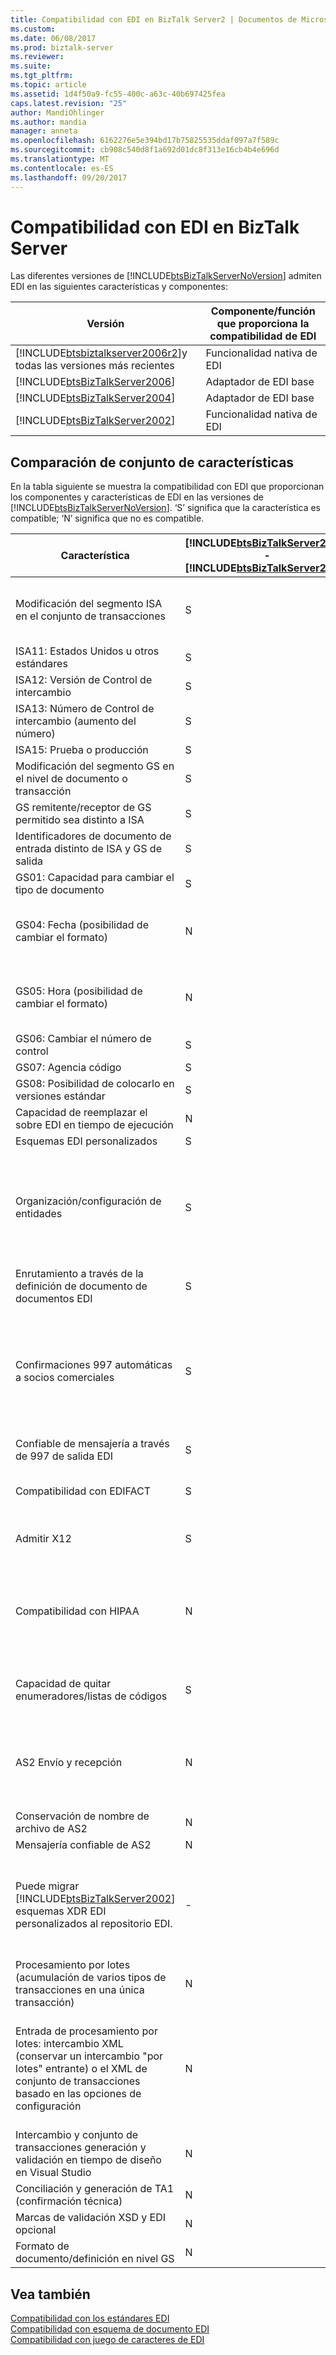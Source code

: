 ```yaml
---
title: Compatibilidad con EDI en BizTalk Server2 | Documentos de Microsoft
ms.custom: 
ms.date: 06/08/2017
ms.prod: biztalk-server
ms.reviewer: 
ms.suite: 
ms.tgt_pltfrm: 
ms.topic: article
ms.assetid: 1d4f50a9-fc55-400c-a63c-40b697425fea
caps.latest.revision: "25"
author: MandiOhlinger
ms.author: mandia
manager: anneta
ms.openlocfilehash: 6162276e5e394bd17b75825535ddaf097a7f589c
ms.sourcegitcommit: cb908c540d8f1a692d01dc8f313e16cb4b4e696d
ms.translationtype: MT
ms.contentlocale: es-ES
ms.lasthandoff: 09/20/2017
---
```

# <a name="edi-support-in-biztalk-server"></a>Compatibilidad con EDI en BizTalk Server
Las diferentes versiones de [!INCLUDE[btsBizTalkServerNoVersion](../includes/btsbiztalkservernoversion-md.md)] admiten EDI en las siguientes características y componentes:  
  
|Versión|Componente/función que proporciona la compatibilidad de EDI|  
|---|---|  
|[!INCLUDE[btsbiztalkserver2006r2](../includes/btsbiztalkserver2006r2-md.md)]y todas las versiones más recientes|Funcionalidad nativa de EDI|  
|[!INCLUDE[btsBizTalkServer2006](../includes/btsbiztalkserver2006-md.md)]|Adaptador de EDI base|  
|[!INCLUDE[btsBizTalkServer2004](../includes/btsbiztalkserver2004-md.md)]|Adaptador de EDI base|  
|[!INCLUDE[btsBizTalkServer2002](../includes/btsbiztalkserver2002-md.md)]|Funcionalidad nativa de EDI|  
  
## <a name="feature-set-comparison-chart"></a>Comparación de conjunto de características  
 En la tabla siguiente se muestra la compatibilidad con EDI que proporcionan los componentes y características de EDI en las versiones de [!INCLUDE[btsBizTalkServerNoVersion](../includes/btsbiztalkservernoversion-md.md)]. ‘S’ significa que la característica es compatible; ‘N’ significa que no es compatible.  
  
|Característica|[!INCLUDE[btsBizTalkServer2000](../includes/btsbiztalkserver2000-md.md)] - [!INCLUDE[btsBizTalkServer2002](../includes/btsbiztalkserver2002-md.md)]|[!INCLUDE[btsBizTalkServer2004](../includes/btsbiztalkserver2004-md.md)] - [!INCLUDE[btsBizTalkServer2006](../includes/btsbiztalkserver2006-md.md)]|[!INCLUDE[btsbiztalkserver2006r2](../includes/btsbiztalkserver2006r2-md.md)]|BizTalk Server 2009|BizTalk Server 2010|Comentario|  
|---|---|---|---|---|---|---|  
|Modificación del segmento ISA en el conjunto de transacciones|S|N|S|S|S|Compatible con [!INCLUDE[btsbiztalkserver2006r2](../includes/btsbiztalkserver2006r2-md.md)] y posterior con la creación de acuerdos específicos de conjuntos de transacciones.|  
|ISA11: Estados Unidos u otros estándares|S|N|S|S|S|-|  
|ISA12: Versión de Control de intercambio|S|N|S|S|S|-|  
|ISA13: Número de Control de intercambio (aumento del número)|S|N|S|S|S|-|  
|ISA15: Prueba o producción|S|N|S|S|S|-|  
|Modificación del segmento GS en el nivel de documento o transacción|S|N|S|S|S|-|  
|GS remitente/receptor de GS permitido sea distinto a ISA|S|N|S|S|S|-|  
|Identificadores de documento de entrada distinto de ISA y GS de salida|S|N|S|S|S|-|  
|GS01: Capacidad para cambiar el tipo de documento|S|N|S|S|S|-|  
|GS04: Fecha (posibilidad de cambiar el formato)|N|N|S|S|S|[!INCLUDE[btsbiztalkserver2006r2](../includes/btsbiztalkserver2006r2-md.md)] y posterior contiene opciones de interfaz de usuario para seleccionar el formato como CCAAMMDD y AAMMDD|  
|GS05: Hora (posibilidad de cambiar el formato)|N|N|S|S|S|[!INCLUDE[btsbiztalkserver2006r2](../includes/btsbiztalkserver2006r2-md.md)] y posterior contiene opciones de interfaz de usuario para seleccionar el formato como HHMM, HHMMSS y HHMMSSdd|  
|GS06: Cambiar el número de control|S|N|S|S|S|-|  
|GS07: Agencia código|S|N|S|S|S|-|  
|GS08: Posibilidad de colocarlo en versiones estándar|S|N|S|S|S|-|  
|Capacidad de reemplazar el sobre EDI en tiempo de ejecución|N|N|N|S|S|-|  
|Esquemas EDI personalizados|S|N|S|S|S|-|  
|Organización/configuración de entidades|S|S (mínimo)|S|S|S|[!INCLUDE[btsbiztalkserver2006r2](../includes/btsbiztalkserver2006r2-md.md)] y BizTalk Server 2009 permiten crear entidades a partir de plantillas.<br /><br /> BizTalk Server 2010 y posterior las remodela separando la entidad y los acuerdos. Permite crear acuerdos a partir de plantillas.|  
|Enrutamiento a través de la definición de documento de documentos EDI|S|-|S|S|S|-|  
|Confirmaciones 997 automáticas a socios comerciales|S|S|S|S|S|Compatible con [!INCLUDE[btsbiztalkserver2006r2](../includes/btsbiztalkserver2006r2-md.md)] y BizTalk Server 2009 mediante la configuración específica de la entidad.<br /><br /> Compatible con BizTalk Server 2010 y posterior mediante la configuración específica para perfiles de negocio.|  
|Confiable de mensajería a través de 997 de salida EDI|S|S|S|S|S|-|  
|Compatibilidad con EDIFACT|S|S (mínimo)|S|S|S|Compatible con [!INCLUDE[btsbiztalkserver2006r2](../includes/btsbiztalkserver2006r2-md.md)] y posterior (de D93 a D05 para ISO 9735 v4.1)|  
|Admitir X12|S|S (mínimo)|S|S|S|Compatible con [!INCLUDE[btsbiztalkserver2006r2](../includes/btsbiztalkserver2006r2-md.md)] y posterior (de 2040 a 5030)|  
|Compatibilidad con HIPAA|N|S (en [!INCLUDE[btsBizTalkServer2006](../includes/btsbiztalkserver2006-md.md)])|S|S|S|Compatible con [!INCLUDE[btsBizTalkServer2006](../includes/btsbiztalkserver2006-md.md)] como acelerador de Microsoft BizTalk para HIPAA (BTAHIPAA) 3.3. Compatible con [!INCLUDE[btsbiztalkserver2006r2](../includes/btsbiztalkserver2006r2-md.md)] y posterior como parte de la funcionalidad EDI nativa.|  
|Capacidad de quitar enumeradores/listas de códigos|S|N|S|S|S|Compatible con [!INCLUDE[btsbiztalkserver2006r2](../includes/btsbiztalkserver2006r2-md.md)] y posterior mediante el editor de Visual Studio/BizTalk|  
|AS2 Envío y recepción|N|N|S|S|S|En BizTalk Server 2009 y posterior, AS2 es el certificado Drummond para la compatibilidad con varios archivos adjuntos, la compatibilidad con la conservación de nombres de archivo y la interoperabilidad.|  
|Conservación de nombre de archivo de AS2|N|N|N|S|S|-|  
|Mensajería confiable de AS2|N|N|N|S|S|-|  
|Puede migrar [!INCLUDE[btsBizTalkServer2002](../includes/btsbiztalkserver2002-md.md)] esquemas XDR EDI personalizados al repositorio EDI.|-|N|N|N|N|Debe migrar las aplicaciones EDI base a [!INCLUDE[btsbiztalkserver2006r2](../includes/btsbiztalkserver2006r2-md.md)] o BizTalk Server 2009 y, a continuación, usar la herramienta Migración de entidades para migrar las aplicaciones a BizTalk Server 2010 y posterior.|  
|Procesamiento por lotes (acumulación de varios tipos de transacciones en una única transacción)|N|N|S|S|S|BizTalk Server 2009 y posterior admiten varias configuraciones de proceso por lotes para cada perfil de negocio.|  
|Entrada de procesamiento por lotes: intercambio XML (conservar un intercambio "por lotes" entrante) o el XML de conjunto de transacciones basado en las opciones de configuración|N|N|S|S|S|En [!INCLUDE[btsbiztalkserver2006r2](../includes/btsbiztalkserver2006r2-md.md)] y posterior, esta es una adición a la compatibilidad de la anulación de procesamiento por lotes de entrada, es decir, la división de intercambios en archivos XML de conjunto de transacciones individuales.|  
|Intercambio y conjunto de transacciones generación y validación en tiempo de diseño en Visual Studio|N|N|S|S|S|-|  
|Conciliación y generación de TA1 (confirmación técnica)|N|N|S|S|S|-|  
|Marcas de validación XSD y EDI opcional|N|N|S|S|S|-|  
|Formato de documento/definición en nivel GS|N|N|S|S|S|-|  
  
## <a name="see-also"></a>Vea también  
 [Compatibilidad con los estándares EDI](../core/edi-standards-support.md)   
 [Compatibilidad con esquema de documento EDI](../core/edi-document-schema-support.md)   
 [Compatibilidad con juego de caracteres de EDI](../core/edi-character-set-support.md)